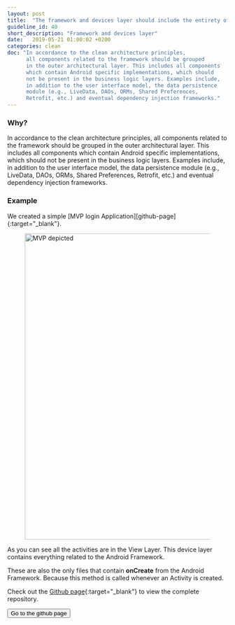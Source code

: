 ```yaml
---
layout: post
title:  "The framework and devices layer should include the entirety of the app components which depend on Android."
guideline_id: 40
short_description: "Framework and devices layer"
date:   2019-05-21 01:00:02 +0200
categories: clean
doc: "In accordance to the clean architecture principles,
      all components related to the framework should be grouped
      in the outer architectural layer. This includes all components
      which contain Android specific implementations, which should
      not be present in the business logic layers. Examples include,
      in addition to the user interface model, the data persistence
      module (e.g., LiveData, DAOs, ORMs, Shared Preferences,
      Retrofit, etc.) and eventual dependency injection frameworks."
---
```

<h3>Why?</h3>
In accordance to the clean architecture principles,
all components related to the framework should be grouped
in the outer architectural layer. This includes all components
which contain Android specific implementations, which should
not be present in the business logic layers. Examples include,
in addition to the user interface model, the data persistence
module (e.g., LiveData, DAOs, ORMs, Shared Preferences,
Retrofit, etc.) and eventual dependency injection frameworks.

<h3>Example</h3>
We created a simple [MVP login Application][github-page]{:target="_blank"}. 

<figure>
  <img src="/assets/MVPLogin_depicted.png" alt="MVP depicted" width="700">
</figure>

As you can see all the activities are in the View Layer. 
This device layer contains everything related to the Android Framework.

These are also the only files that contain <b>onCreate</b> from the Android Framework.
Because this method is called whenever an Activity is created.

<script src="https://gist.github.com/Geertdepont/9430f84a89fb5f16ba2503bd23eceddd.js"></script>

Check out the [Github page][github-page]{:target="_blank"} to view the complete repository.

<a href="https://github.com/Geertdepont/bachelor_thesis/tree/master/MVPLogin" target="_blank"><button type="button" class="btn btn-primary btn-icon-right">Go to the github page</button></a>

[github-page]: https://github.com/Geertdepont/bachelor_thesis/tree/master/MVPLogin